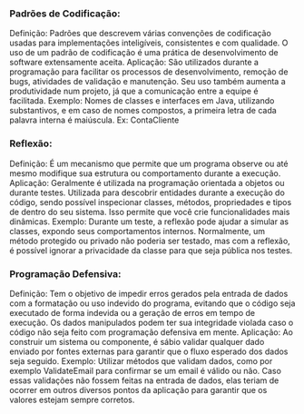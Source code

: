 ### Padrões de Codificação:

Definição: Padrões que descrevem várias convenções de codificação usadas para implementações inteligíveis, consistentes e com qualidade. O uso de um padrão de codificação é uma prática de desenvolvimento de software extensamente aceita.
Aplicação: São utilizados durante a programação para facilitar os processos de desenvolvimento, remoção de bugs, atividades de validação e manutenção. Seu uso também aumenta a produtividade num projeto, já que a comunicação entre a equipe é facilitada.
Exemplo: Nomes de classes e interfaces em Java, utilizando substantivos, e em caso de nomes compostos, a primeira letra de cada palavra interna é maiúscula. Ex: ContaCliente


### Reflexão:

Definição: É um mecanismo que permite que um programa observe ou até mesmo modifique sua estrutura ou comportamento durante a execução.
Aplicação: Geralmente é utilizada na programação orientada a objetos ou durante testes. Utilizada para descobrir entidades durante a execução do código, sendo possível inspecionar classes, métodos, propriedades e tipos de dentro do seu sistema. Isso permite que você crie funcionalidades mais dinâmicas.
Exemplo: Durante um teste, a reflexão pode ajudar a simular as classes, expondo seus comportamentos internos. Normalmente, um método protegido ou privado não poderia ser testado, mas com a reflexão, é possível ignorar a privacidade da classe para que seja pública nos testes.


### Programação Defensiva:

Definição: Tem o objetivo de impedir erros gerados pela entrada de dados com a formatação ou uso indevido do programa, evitando que o código seja executado de forma indevida ou a geração de erros em tempo de execução. Os dados manipulados podem ter sua integridade violada caso o código não seja feito com programação defensiva em mente.
Aplicação: Ao construir um sistema ou componente, é sábio validar qualquer dado enviado por fontes externas para garantir que o fluxo esperado dos dados seja seguido.
Exemplo: Utilizar métodos que validam dados, como por exemplo ValidateEmail para confirmar se um email é válido ou não. Caso essas validações não fossem feitas na entrada de dados, elas teriam de ocorrer em outros diversos pontos da aplicação para garantir que os valores estejam sempre corretos.
